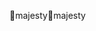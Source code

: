 majesty                                               m a j e s t y                                                                                             